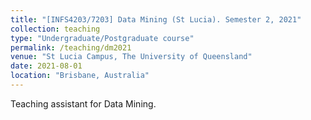 ```yaml
---
title: "[INFS4203/7203] Data Mining (St Lucia). Semester 2, 2021"
collection: teaching
type: "Undergraduate/Postgraduate course"
permalink: /teaching/dm2021
venue: "St Lucia Campus, The University of Queensland"
date: 2021-08-01
location: "Brisbane, Australia"
---
```


Teaching assistant for Data Mining. 
